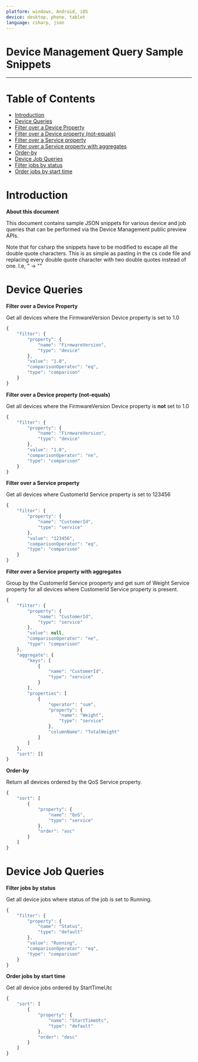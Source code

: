 ```yaml
---
platform: windows, Android, iOS
device: desktop, phone, tablet
language: csharp, json
---
```


Device Management Query Sample Snippets
===
---

# Table of Contents

* [Introduction](#Introduction)
* [Device Queries](#DeviceQueries)
 * [Filter over a Device Property](#device-query-filter-deviceprop)
 * [Filter over a Device property (not-equals)](#device-query-filter-deviceprop-ne)
 * [Filter over a Service property](#device-query-filter-serviceprop)
 * [Filter over a Service property with aggregates](#device-query-filter-serviceprop-aggregates)
 * [Order-by](#device-query-order-by)
* [Device Job Queries](#DeviceJobQueries)
 * [Filter jobs by status](#jobs-query-filter-status)
 * [Order jobs by start time](#jobs-query-orderby)

<a name="Introduction"></a>
# Introduction

**About this document**

This document contains sample JSON snippets for various device and job queries that can be performed via the Device Management public preview APIs. 

Note that for csharp the snippets have to be modified to escape all the double quote characters. This is as simple as pasting in the cs code file and replacing every double quote character with two double quotes instead of one. I.e, " -> ""

<a name="DeviceQueries"></a>
# Device Queries

<a name="device-query-filter-deviceprop"></a>
**Filter over a Device Property**

Get all devices where the FirmwareVersion Device property is set to 1.0

``` js
{
    "filter": {
        "property": {
            "name": "FirmwareVersion",
            "type": "device"
        },
        "value": "1.0",
        "comparisonOperator": "eq",
        "type": "comparison"
    }
}
```

<a name="device-query-filter-deviceprop-ne"></a>
**Filter over a Device property (not-equals)**

Get all devices where the FirmwareVersion Device property is **not** set to 1.0

```js
{
    "filter": {
        "property": {
            "name": "FirmwareVersion",
            "type": "device"
        },
        "value": "1.0",
        "comparisonOperator": "ne",
        "type": "comparison"
    }
}
```

<a name="device-query-filter-serviceprop"></a>
**Filter over a Service property**

Get all devices where CustomerId Service property is set to 123456

```js
{
    "filter": {
        "property": {
            "name": "CustomerId",
            "type": "service"
        },
        "value": "123456",
        "comparisonOperator": "eq",
        "type": "comparison"
    }
}
```

<a name="device-query-filter-serviceprop-aggregates"></a>
**Filter over a Service property with aggregates**

Group by the CustomerId Service prooperty and get sum of Weight Service property for all devices where CustomerId Service property is present. 

```js
{
    "filter": {
        "property": {
            "name": "CustomerId",
            "type": "service"
        },
        "value": null,
        "comparisonOperator": "ne",
        "type": "comparison"
    },
    "aggregate": {
        "keys": [
            {
                "name": "CustomerId",
                "type": "service"
            }
        ],
        "properties": [
            {
                "operator": "sum",
                "property": {
                    "name": "Weight",
                    "type": "service"
                },
                "columnName": "TotalWeight"
            }
        ]
    },
    "sort": []
}
```

<a name="device-query-order-by"></a>
**Order-by**

Return all devices ordered by the QoS Service property.

```js
{
    "sort": [
        {
            "property": {
                "name": "QoS",
                "type": "service"
            },
            "order": "asc"
        }
    ]
}
```

<a name="DeviceJobQueries"></a>
# Device Job Queries

<a name="jobs-query-filter-status"></a>
**Filter jobs by status**

Get all device jobs where status of the job is set to Running.

``` js
{
    "filter": {
        "property": {
            "name": "Status",
            "type": "default"
        },
        "value": "Running",
        "comparisonOperator": "eq",
        "type": "comparison"
    }
}
```

<a name="jobs-query-orderby"></a>
**Order jobs by start time**

Get all device jobs ordered by StartTimeUtc

``` js
{
    "sort": [
        {
            "property": {
                "name": "StartTimeUtc",
                "type": "default"
            },
            "order": "desc"
        }
    ]
}
```
